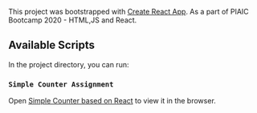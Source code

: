 This project was bootstrapped with [Create React App](https://github.com/facebook/create-react-app). As a part of PIAIC Bootcamp 2020 - HTML,JS and React.
## Available Scripts

In the project directory, you can run:

### `Simple Counter Assignment`

Open [Simple Counter based on React](reactcodee.surge.sh) to view it in the browser.

